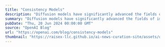 ```yaml
---
title: "Consistency Models"
description: "Diffusion models have significantly advanced the fields of image, audio, and video generation, but they depend on an iterative sampling process that causes slow generation."
summary: "Diffusion models have significantly advanced the fields of image, audio, and video generation, but they depend on an iterative sampling process that causes slow generation."
pubDate: "Thu, 20 Jun 2024 00:00:00 GMT"
source: "OpenAI Blog"
url: "https://openai.com/blog/consistency-models"
thumbnail: "https://raisex-llc.github.io/ai-news-curation-site/assets/openai_logo.png"
---
```



